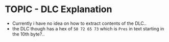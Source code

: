 # TOPIC - DLC Explanation


 - Currently i have no idea on how to extract contents of the DLC..
 - the DLC though has a hex of `50 72 65 73` which is `Pres` in text starting in the 10th byte?..
